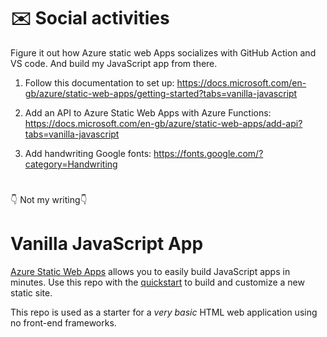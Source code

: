 # :envelope: Social activities

Figure it out how Azure static web Apps socializes with GitHub Action and VS code. And build my JavaScript app from there. 

1. Follow this documentation to set up: https://docs.microsoft.com/en-gb/azure/static-web-apps/getting-started?tabs=vanilla-javascript 

2. Add an API to Azure Static Web Apps with Azure Functions: https://docs.microsoft.com/en-gb/azure/static-web-apps/add-api?tabs=vanilla-javascript

3. Add handwriting Google fonts: https://fonts.google.com/?category=Handwriting

#
:point_down: Not my writing:point_down:
# Vanilla JavaScript App

[Azure Static Web Apps](https://docs.microsoft.com/azure/static-web-apps/overview) allows you to easily build JavaScript apps in minutes. Use this repo with the [quickstart](https://docs.microsoft.com/azure/static-web-apps/getting-started?tabs=vanilla-javascript) to build and customize a new static site.

This repo is used as a starter for a _very basic_ HTML web application using no front-end frameworks.
